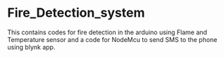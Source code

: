 # Fire_Detection_system
 
This contains codes for fire detection in the arduino using Flame and Temperature sensor and a code for NodeMcu to send SMS to the phone using blynk app.
